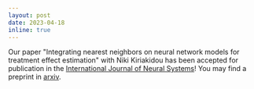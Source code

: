 ```yaml
---
layout: post
date: 2023-04-18
inline: true
---
```


Our paper "Integrating nearest neighbors on neural network models for treatment effect estimation" with Niki Kiriakidou has been accepted for publication in the [International Journal of Neural Systems](https://www.worldscientific.com/doi/abs/10.1142/S0129065723500363)! You may find a preprint in [arxiv](https://arxiv.org/abs/2305.06789).

